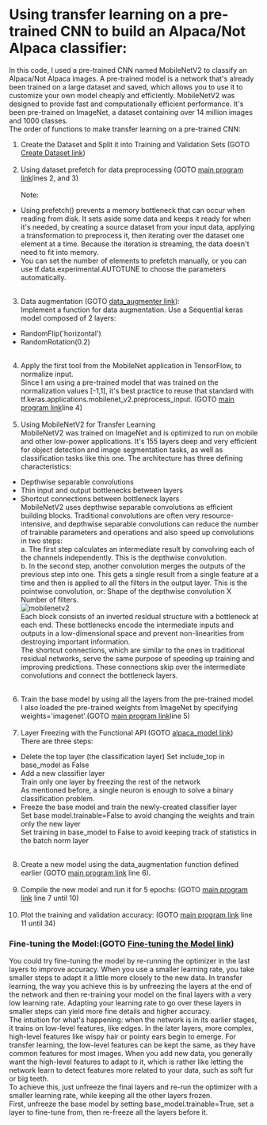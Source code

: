 # Using transfer learning on a pre-trained CNN to build an Alpaca/Not Alpaca classifier:
In this code, I used a pre-trained CNN named MobileNetV2 to classify an Alpaca/Not Alpaca images. A pre-trained model is a network that's already been trained on a large dataset and saved, which allows you to use it to customize your own model cheaply and efficiently. MobileNetV2 was designed to provide fast and computationally efficient performance. It's been pre-trained on ImageNet, a dataset containing over 14 million images and 1000 classes. <br />
The order of functions to make transfer learning on a pre-trained CNN:<br />
1. Create the Dataset and Split it into Training and Validation Sets (GOTO [Create Dataset link](https://github.com/Afsaneh-Karami/Neural-Networks-and-Deep-Learning/blob/main/Transfer%20Learning%20with%20MobileNetV2/Create%20Dataset))<br /><br />
2. Using dataset.prefetch for data preprocessing (GOTO [main program link](https://github.com/Afsaneh-Karami/Neural-Networks-and-Deep-Learning/new/main/Transfer%20Learning%20with%20MobileNetV2)lines 2, and 3)<br /> <br />
Note: 
* Using prefetch() prevents a memory bottleneck that can occur when reading from disk. It sets aside some data and keeps it ready for when it's needed, by creating a source dataset from your input data, applying a transformation to preprocess it, then iterating over the dataset one element at a time. Because the iteration is streaming, the data doesn't need to fit into memory.<br /> 
* You can set the number of elements to prefetch manually, or you can use tf.data.experimental.AUTOTUNE to choose the parameters automatically. <br /><br /> 
3. Data augmentation (GOTO [data_augmenter link](https://github.com/Afsaneh-Karami/Neural-Networks-and-Deep-Learning/new/main/Transfer%20Learning%20with%20MobileNetV2)):<br /> 
Implement a function for data augmentation. Use a Sequential keras model composed of 2 layers:<br /> 
* RandomFlip('horizontal')<br /> 
* RandomRotation(0.2)<br /> <br />
4. Apply the first tool from the MobileNet application in TensorFlow, to normalize input.<br /> 
Since I am using a pre-trained model that was trained on the normalization values [-1,1], it's best practice to reuse that standard with tf.keras.applications.mobilenet_v2.preprocess_input. (GOTO [main program link](https://github.com/Afsaneh-Karami/Neural-Networks-and-Deep-Learning/new/main/Transfer%20Learning%20with%20MobileNetV2)line 4)<br /> <br />
5. Using MobileNetV2 for Transfer Learning<br />
MobileNetV2 was trained on ImageNet and is optimized to run on mobile and other low-power applications. It's 155 layers deep and very efficient for object detection and image segmentation tasks, as well as classification tasks like this one. The architecture has three defining characteristics:<br /> 
* Depthwise separable convolutions<br />
* Thin input and output bottlenecks between layers<br />
* Shortcut connections between bottleneck layers<br />
MobileNetV2 uses depthwise separable convolutions as efficient building blocks. Traditional convolutions are often very resource-intensive, and depthwise separable convolutions can reduce the number of trainable parameters and operations and also speed up convolutions in two steps:<br />
a. The first step calculates an intermediate result by convolving each of the channels independently. This is the depthwise convolution.<br /> 
b. In the second step, another convolution merges the outputs of the previous step into one. This gets a single result from a single feature at a time and then is applied to all the filters in the output layer. This is the pointwise convolution, or: Shape of the depthwise convolution X Number of filters.<br />
![mobilenetv2](https://user-images.githubusercontent.com/78735911/162256874-1810d349-5edd-4154-890a-e310b6de3ef9.png)<br />
Each block consists of an inverted residual structure with a bottleneck at each end. These bottlenecks encode the intermediate inputs and outputs in a low-dimensional space and prevent non-linearities from destroying important information.<br />
The shortcut connections, which are similar to the ones in traditional residual networks, serve the same purpose of speeding up training and improving predictions. These connections skip over the intermediate convolutions and connect the bottleneck layers. <br /><br />
6. Train the base model by using all the layers from the pre-trained model.<br />
I also loaded the pre-trained weights from ImageNet by specifying weights='imagenet'.(GOTO [main program link](https://github.com/Afsaneh-Karami/Neural-Networks-and-Deep-Learning/new/main/Transfer%20Learning%20with%20MobileNetV2)line 5)<br /><br />
7. Layer Freezing with the Functional API (GOTO [alpaca_model link](https://github.com/Afsaneh-Karami/Neural-Networks-and-Deep-Learning/new/main/Transfer%20Learning%20with%20MobileNetV2))<br />
There are three steps:<br />
* Delete the top layer (the classification layer)
Set include_top in base_model as False<br />
* Add a new classifier layer<br />
Train only one layer by freezing the rest of the network<br />
As mentioned before, a single neuron is enough to solve a binary classification problem.<br />
* Freeze the base model and train the newly-created classifier layer<br />
Set base model.trainable=False to avoid changing the weights and train only the new layer<br />
Set training in base_model to False to avoid keeping track of statistics in the batch norm layer<br /><br />
8. Create a new model using the data_augmentation function defined earlier (GOTO [main program link](https://github.com/Afsaneh-Karami/Neural-Networks-and-Deep-Learning/new/main/Transfer%20Learning%20with%20MobileNetV2) line 6).<br /><br />
9. Compile the new model and run it for 5 epochs: (GOTO [main program link](https://github.com/Afsaneh-Karami/Neural-Networks-and-Deep-Learning/new/main/Transfer%20Learning%20with%20MobileNetV2) line 7 until 10)<br /><br />
10. Plot the training and validation accuracy: (GOTO [main program link](https://github.com/Afsaneh-Karami/Neural-Networks-and-Deep-Learning/new/main/Transfer%20Learning%20with%20MobileNetV2) line 11 until 34)<br />
### Fine-tuning the Model:(GOTO [Fine-tuning the Model link](https://github.com/Afsaneh-Karami/Neural-Networks-and-Deep-Learning/new/main/Transfer%20Learning%20with%20MobileNetV2))<br />
You could try fine-tuning the model by re-running the optimizer in the last layers to improve accuracy. When you use a smaller learning rate, you take smaller steps to adapt it a little more closely to the new data. In transfer learning, the way you achieve this is by unfreezing the layers at the end of the network and then re-training your model on the final layers with a very low learning rate. Adapting your learning rate to go over these layers in smaller steps can yield more fine details and higher accuracy.<br />
The intuition for what's happening: when the network is in its earlier stages, it trains on low-level features, like edges. In the later layers, more complex, high-level features like wispy hair or pointy ears begin to emerge. For transfer learning, the low-level features can be kept the same, as they have common features for most images. When you add new data, you generally want the high-level features to adapt to it, which is rather like letting the network learn to detect features more related to your data, such as soft fur or big teeth.<br />
To achieve this, just unfreeze the final layers and re-run the optimizer with a smaller learning rate, while keeping all the other layers frozen.<br />
First, unfreeze the base model by setting base_model.trainable=True, set a layer to fine-tune from, then re-freeze all the layers before it. <br />






